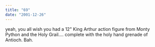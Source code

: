 ```yaml
---
title: "69"
date: "2001-12-26"
---
```


yeah, you all wish you had a 12" King Arthur action figure from Monty Python and the Holy Grail.... complete with the holy hand grenade of Antioch. Bah.
